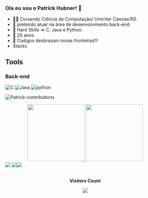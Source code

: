 ### Ola eu sou o Patrick Hubner! 👋
- 👨‍💻 Cursando Ciência da Computação/ Unirriter Canoas/RS.
- 🌱 pretendo atuar na área de desenvolvimento back-end.
- 👯 Hard Skills => C, Java e Python.
- 🤔 20 anos
- 💬 Codigos desbravam novas fronteiras!!!
- Stacks
## Tools

### Back-end
![C](https://img.shields.io/badge/C-43853D?style=for-the-badge&logo=c&logoColor=white)
![Java](https://img.shields.io/badge/Java-43853D?style=for-the-badge&logo=java&logoColor=white)
![python](https://img.shields.io/badge/Python-43853D?style=for-the-badge&logo=python&logoColor=white)

![Patrick-contributions](https://activity-graph.herokuapp.com/graph?username=PatrickHubner&theme=react-dark)
<div align="center">
  <a href="https://github.com/PatrickHubner">
  <img height="180em" src="https://github-readme-stats.vercel.app/api?username=PatrickHubner&show_icons=true&theme=chartreuse-dark&include_all_commits=true&count_private=true"/>
  <img height="180em" src="https://github-readme-stats.vercel.app/api/top-langs/?username=PatrickHubner&layout=compact&langs_count=7&theme=chartreuse-dark"/>
</div>


  <div> 
  <a href="https://www.instagram.com/patrick__hubnerr" target="_blank"><img src="https://img.shields.io/badge/-Instagram-%23E4405F?style=for-the-badge&logo=instagram&logoColor=white" target="_blank"></a>
  <a href = "mailto:workpatrickhubner@gmail.com"><img src="https://img.shields.io/badge/-Gmail-%23333?style=for-the-badge&logo=gmail&logoColor=white" target="_blank"></a
  <a href="https://www.linkedin.com/in/patrick-hubner-138435204/" target="_blank"><img src="https://img.shields.io/badge/-LinkedIn-%230077B5?style=for-the-badge&logo=linkedin&logoColor=white" target="_blank"></a> 
</div> 
    <div align="center">
<br><p align="centre"><b>Visitors Count</b></p>  
<p align="center"><img align="center" src="https://profile-counter.glitch.me/PatrickHubner/count.svg" /></p> 
      <br></div>
  
  
  
  
  
